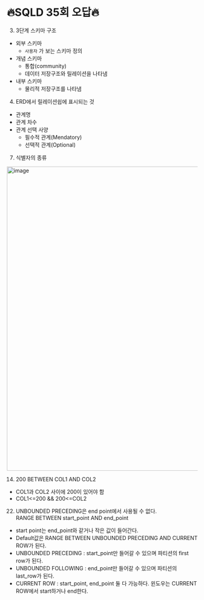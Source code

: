 # 🔥SQLD 35회 오답🔥
3. 3단계 스키마 구조
* 외부 스키마 
    * `사용자` 가 보는 스키마 정의
* 개념 스키마 
    * 통합(community) 
    * 데이터 저장구조와 릴레이션을 나타냄
* 내부 스키마 
    * 물리적 저장구조를 나타냄
4. ERD에서 릴레이션쉽에 표시되는 것
* 관계명
* 관계 차수
* 관계 선택 사양
    * 필수적 관계(Mendatory)
    * 선택적 관계(Optional)
7. 식별자의 종류 
<img width="803" alt="image" src="https://user-images.githubusercontent.com/62399318/221554551-25874456-4d4e-491d-bab6-2c63e1430334.png">

14. 200 BETWEEN COL1 AND COL2
* COL1과 COL2 사이에 200이 있어야 함
* COL1<=200 && 200<=COL2
22. UNBOUNDED PRECEDING은 end point에서 사용될 수 없다.<br>
RANGE BETWEEN start_point AND end_point
* start point는 end_point와 같거나 작은 값이 들어간다.
* Default값은 RANGE BETWEEN UNBOUNDED PRECEDING AND CURRENT ROW가 된다.
* UNBOUNDED PRECEDING : start_point만 들어갈 수 있으며 파티션의 first row가 된다.
* UNBOUNDED FOLLOWING : end_point만 들어갈 수 있으며 파티션의 last_row가 된다.
* CURRENT ROW : start_point, end_point 둘 다 가능하다. 윈도우는 CURRENT ROW에서 start하거나 end한다.

 
